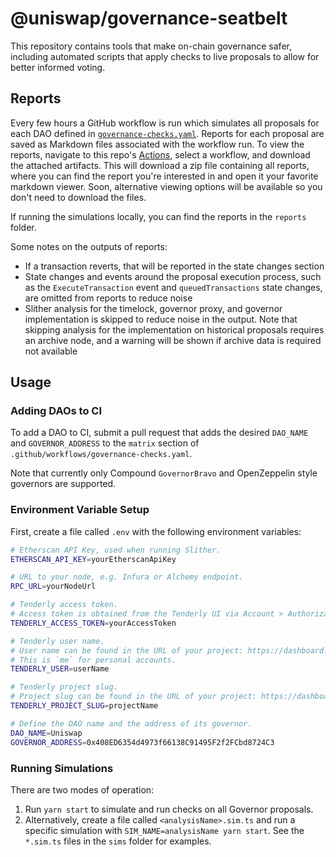 # @uniswap/governance-seatbelt

This repository contains tools that make on-chain governance safer,
including automated scripts that apply checks to live proposals to allow
for better informed voting.

## Reports

Every few hours a GitHub workflow is run which simulates all proposals for each DAO defined in [`governance-checks.yaml`](https://github.com/Uniswap/governance-seatbelt/blob/main/.github/workflows/governance-checks.yaml).
Reports for each proposal are saved as Markdown files associated with the workflow run.
To view the reports, navigate to this repo's [Actions](https://github.com/Uniswap/governance-seatbelt/actions), select a workflow, and download the attached artifacts.
This will download a zip file containing all reports, where you can find the report you're interested in and open it your favorite markdown viewer.
Soon, alternative viewing options will be available so you don't need to download the files.

If running the simulations locally, you can find the reports in the `reports` folder.

Some notes on the outputs of reports:

- If a transaction reverts, that will be reported in the state changes section
- State changes and events around the proposal execution process, such as the `ExecuteTransaction` event and `queuedTransactions` state changes, are omitted from reports to reduce noise
- Slither analysis for the timelock, governor proxy, and governor implementation is skipped to reduce noise in the output. Note that skipping analysis for the implementation on historical proposals requires an archive node, and a warning will be shown if archive data is required not available

## Usage

### Adding DAOs to CI

To add a DAO to CI, submit a pull request that adds the desired `DAO_NAME` and `GOVERNOR_ADDRESS`
to the `matrix` section of `.github/workflows/governance-checks.yaml`.

Note that currently only Compound `GovernorBravo` and OpenZeppelin style governors are supported.

### Environment Variable Setup

First, create a file called `.env` with the following environment variables:

```sh
# Etherscan API Key, used when running Slither.
ETHERSCAN_API_KEY=yourEtherscanApiKey

# URL to your node, e.g. Infura or Alchemy endpoint.
RPC_URL=yourNodeUrl

# Tenderly access token.
# Access token is obtained from the Tenderly UI via Account > Authorization > Generate Access Token.
TENDERLY_ACCESS_TOKEN=yourAccessToken

# Tenderly user name.
# User name can be found in the URL of your project: https://dashboard.tenderly.co/<userName>/<project_slug>/transactions
# This is `me` for personal accounts.
TENDERLY_USER=userName

# Tenderly project slug.
# Project slug can be found in the URL of your project: https://dashboard.tenderly.co/<userName>/<project_slug>/transactions
TENDERLY_PROJECT_SLUG=projectName

# Define the DAO name and the address of its governor.
DAO_NAME=Uniswap
GOVERNOR_ADDRESS=0x408ED6354d4973f66138C91495F2f2FCbd8724C3
```

### Running Simulations

There are two modes of operation:

1. Run `yarn start` to simulate and run checks on all Governor proposals.
2. Alternatively, create a file called `<analysisName>.sim.ts` and run a specific simulation with `SIM_NAME=analysisName yarn start`. See the `*.sim.ts` files in the `sims` folder for examples.
